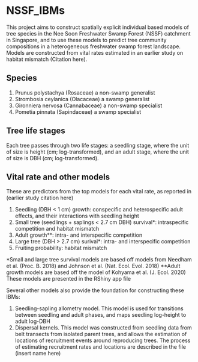 # NSSF_IBMs
This project aims to construct spatially explicit individual based models of tree species in the Nee Soon Freshwater Swamp Forest (NSSF) catchment in Singapore, and to use these models to predict tree community compositions in a heterogeneous freshwater swamp forest landscape.
Models are constructed from vital rates estimated in an earlier study on habitat mismatch (Citation here).

## Species
1. Prunus polystachya (Rosaceae) a non-swamp generalist
2. Strombosia ceylanica (Olacaceae) a swamp generalist
3. Gironniera nervosa (Cannabaceae) a non-swamp specialist
4. Pometia pinnata (Sapindaceae) a swamp specialist

## Tree life stages
Each tree passes through two life stages: a seedling stage, where the unit of size is height (cm; log-transformed), and an adult stage, where the unit of size is DBH (cm; log-transformed).

## Vital rate and other models
These are predictors from the top models for each vital rate, as reported in (earlier study citation here)
1. Seedling (DBH < 1 cm) growth: conspecific and heterospecific adult effects, and their interactions with seedling height
2. Small tree (seedlings + saplings < 2.7 cm DBH) survival*: intraspecific competition and habitat mismatch
3. Adult growth**: intra- and interspecific competition
4. Large tree (DBH > 2.7 cm) surival*: intra- and interspecific competition
5. Fruiting probability: habitat mismatch

*Small and large tree survival models are based off models from Needham et al. (Proc. B. 2018) and Johnson et al. (Nat. Ecol. Evol. 2018)
**Adult growth models are based off the model of Kohyama et al. (J. Ecol. 2020)
These models are presented in the RShiny app file

Several other models also provide the foundation for constructing these IBMs: 
1. Seedling-sapling allometry model. This model is used for transitions between seedling and adult phases, and maps seedling log-height to adult log-DBH
2. Dispersal kernels. This model was constructed from seedling data from belt transects from isolated parent trees, and allows the estimation of locations of recruitment events around reproducing trees. The process of estimating recruitment rates and locations are described in the file (insert name here)
